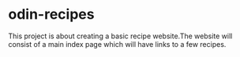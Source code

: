 # odin-recipes
This project is about creating a basic recipe website.The website will consist of a main index page which will have links to a few recipes. 
